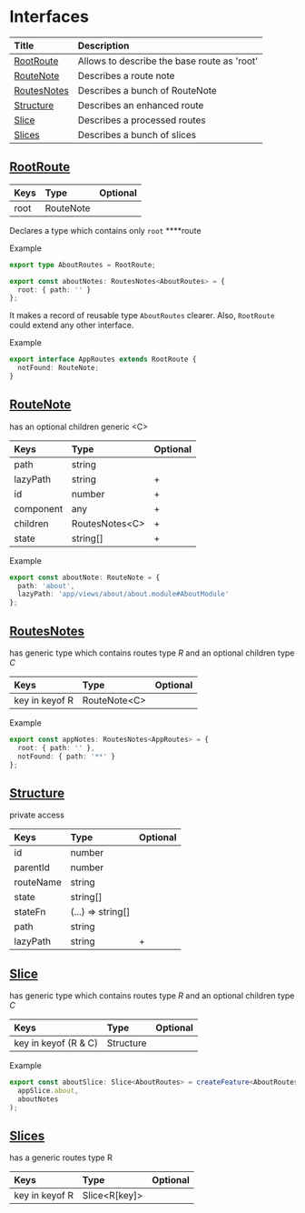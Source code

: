 # Interfaces

| Title | Description |
| :--- | :--- |
| [RootRoute](interfaces.md#rootroute) | Allows to describe the base route as 'root' |
| [RouteNote](interfaces.md#routenote) | Describes a route note |
| [RoutesNotes](interfaces.md#routesnotes) | Describes a bunch of RouteNote |
| [Structure](interfaces.md#structure) | Describes an enhanced route |
| [Slice](interfaces.md#slice) | Describes a processed routes |
| [Slices](interfaces.md#slices) | Describes a bunch of slices |



## [RootRoute](interfaces.md#rootroute)

| Keys | Type | Optional |
| :--- | :--- | :--- |
| root | RouteNote |  |

Declares a type which contains only `root` ****route

Example

```typescript
export type AboutRoutes = RootRoute;

export const aboutNotes: RoutesNotes<AboutRoutes> = {
  root: { path: '' }
};
```

 It makes a record of reusable type `AboutRoutes` clearer. Also, `RootRoute`  could extend any other interface.

Example

```typescript
export interface AppRoutes extends RootRoute {
  notFound: RouteNote;
}
```

##  [RouteNote](interfaces.md#routenote)

has an optional children generic &lt;C&gt;

| Keys | Type | Optional |
| :--- | :--- | :--- |
| path | string |  |
| lazyPath | string | + |
| id | number | + |
| component | any | + |
| children | RoutesNotes&lt;C&gt; | + |
| state | string\[\] | + |

Example

```typescript
export const aboutNote: RouteNote = {
  path: 'about',
  lazyPath: 'app/views/about/about.module#AboutModule'
};
```

##  [RoutesNotes](interfaces.md#routesnotes)

has generic type which contains routes type _R_ and an optional children type _C_

| Keys | Type | Optional |
| :--- | :--- | :--- |
| key in keyof R | RouteNote&lt;C&gt; |  |

Example

```typescript
export const appNotes: RoutesNotes<AppRoutes> = {
  root: { path: '' },
  notFound: { path: '**' }
};
```

## [Structure ](interfaces.md#structure)

private access

| Keys | Type | Optional |
| :--- | :--- | :--- |
| id | number |  |
| parentId | number |  |
| routeName | string |  |
| state | string\[\] |  |
| stateFn | \(...\) =&gt; string\[\] |  |
| path | string |  |
| lazyPath | string | + |

## [Slice](interfaces.md#slice)

has generic type which contains routes type _R_ and an optional children type _C_

| Keys | Type | Optional |
| :--- | :--- | :--- |
| key in keyof \(R & C\) | Structure |  |

Example

```typescript
export const aboutSlice: Slice<AboutRoutes> = createFeature<AboutRoutes>(
  appSlice.about,
  aboutNotes
);
```

##  [Slices](interfaces.md#slices)

has a generic routes type R

| Keys | Type | Optional |
| :--- | :--- | :--- |
| key in keyof R | Slice&lt;R\[key\]&gt; |  |

